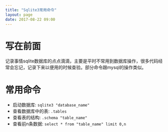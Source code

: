 ```yaml
---
title: "Sqlite3常用命令"
layout: page
date: 2017-08-22 09:00
---
```


# 写在前面
记录事情sqlite数据库的点点滴滴，主要是平时不常用到数据库操作，很多代码经常会忘记，记录下来以便用的时候查验。部分命令跟mysql的操作类似。

# 常用命令
- 启动数据库: ```sqlite3 "database_name"```
- 查看数据库中的表: ```.tables```
- 查看表的结构: ```.schema "table_name"```
- 查看前n条数据: ```select * from "table_name" limit 0,n```
